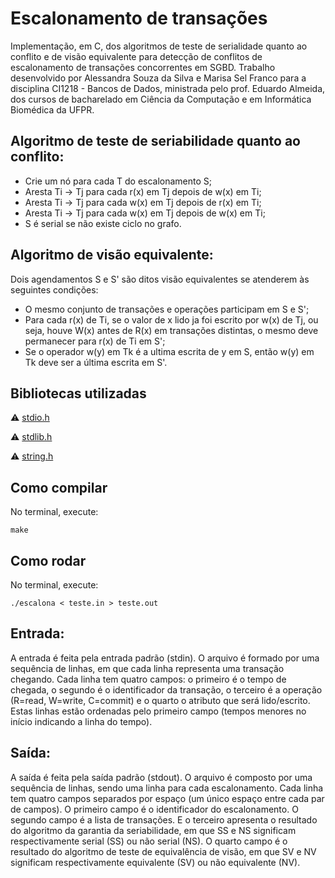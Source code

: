 <h1>Escalonamento de transações</h1>

Implementação, em C, dos algoritmos de teste de serialidade quanto ao conflito e de visão equivalente para detecção de conflitos de escalonamento de transações concorrentes em SGBD. Trabalho desenvolvido por Alessandra Souza da Silva e Marisa Sel Franco para a disciplina CI1218 - Bancos de Dados, ministrada pelo prof. Eduardo Almeida, dos cursos de bacharelado em Ciência da Computação e em Informática Biomédica da UFPR. 


## Algoritmo de teste de seriabilidade quanto ao conflito:
  
- Crie um nó para cada T do escalonamento S;
- Aresta Ti -> Tj para cada r(x) em Tj depois de w(x) em Ti;
- Aresta Ti -> Tj para cada w(x) em Tj depois de r(x) em Ti;
- Aresta Ti -> Tj para cada w(x) em Tj depois de w(x) em Ti;
- S é serial se não existe ciclo no grafo.

## Algoritmo de visão equivalente:

Dois agendamentos S e S' são ditos visão equivalentes se atenderem às seguintes condições:
- O mesmo conjunto de transações e operações participam em S e S';
- Para cada r(x) de Ti, se o valor de x lido ja foi escrito por w(x) de Tj, ou seja, houve W(x) antes de R(x) em transações distintas, o mesmo deve permanecer para r(x) de Ti em S';
- Se o operador w(y) em Tk é a ultima escrita de y em S, então w(y) em Tk deve ser a última escrita em S'.

## Bibliotecas utilizadas

:warning: [stdio.h](https://www.tutorialspoint.com/c_standard_library/stdio_h.htm)
  
:warning: [stdlib.h](https://www.tutorialspoint.com/c_standard_library/stdio_h.htm?key=stdlib.h)
  
:warning: [string.h](https://www.tutorialspoint.com/c_standard_library/string_h.htm)

## Como compilar

No terminal, execute: 

```
make
```

## Como rodar

No terminal, execute: 

```
./escalona < teste.in > teste.out
```
## Entrada:
A entrada é feita pela entrada padrão (stdin). O arquivo é formado por uma sequência de linhas, em que cada linha representa uma transação chegando. Cada linha tem quatro campos: o primeiro é o tempo de chegada, o segundo é o identificador da transação, o terceiro é a operação (R=read, W=write, C=commit) e o quarto o atributo que será lido/escrito. Estas linhas estão ordenadas pelo primeiro campo (tempos menores no início indicando a linha do tempo).

## Saída:
A saída é feita pela saída padrão (stdout). O arquivo é composto por uma sequência de linhas, sendo uma linha para cada escalonamento. Cada linha tem quatro campos separados por espaço (um único espaço entre cada par de campos). O primeiro campo é o identificador do escalonamento. O segundo campo é a lista de transações. E o terceiro apresenta o resultado do algoritmo da garantia da seriabilidade, em que SS e NS significam respectivamente serial (SS) ou não serial (NS). O quarto campo é o resultado do algoritmo de teste de equivalência de visão, em que SV e NV significam respectivamente equivalente (SV) ou não equivalente (NV).
